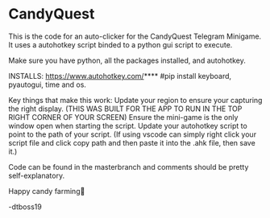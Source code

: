 # CandyQuest


This is the code for an auto-clicker for the CandyQuest Telegram Minigame. It uses a autohotkey script binded to a python gui script to execute.

Make sure you have python, all the packages installed, and autohotkey.

INSTALLS:
https://www.autohotkey.com/****
#pip install keyboard, pyautogui, time and os.

Key things that make this work:
Update your region to ensure your capturing the right display. (THIS WAS BUILT FOR THE APP TO RUN IN THE TOP RIGHT CORNER OF YOUR SCREEN)
Ensure the mini-game is the only window open when starting the script.
Update your autohotkey script to point to the path of your script. (If using vscode can simply right click your script file and click copy path and then paste it into the .ahk file, then save it.)





Code can be found in the masterbranch and comments should be pretty self-explanatory.


Happy candy farming🍭


-dtboss19

